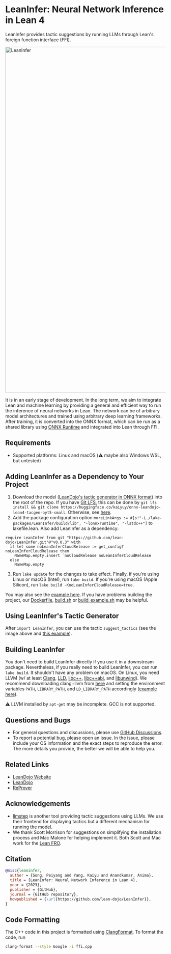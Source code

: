 LeanInfer: Neural Network Inference in Lean 4
=============================================

LeanInfer provides tactic suggestions by running LLMs through Lean's foreign function interface (FFI). 

<img width="1087" alt="LeanInfer" src="https://github.com/lean-dojo/LeanInfer/assets/5431913/f87ec407-29a5-4468-b2fb-a2f6e9105ae9">

It is in an early stage of development. In the long term, we aim to integrate Lean and machine learning by providing a general and efficient way to run the inference of neural networks in Lean. The network can be of arbitrary model architectures and trained using arbitrary deep learning frameworks. After training, it is converted into the ONNX format, which can be run as a shared library using [ONNX Runtime](https://onnxruntime.ai/) and integrated into Lean through FFI. 



## Requirements

* Supported platforms: Linux and macOS (:warning: maybe also Windows WSL, but untested)


## Adding LeanInfer as a Dependency to Your Project

1. Download the model ([LeanDojo's tactic generator in ONNX format](https://huggingface.co/kaiyuy/onnx-leandojo-lean4-tacgen-byt5-small)) into the root of the repo. If you have [Git LFS](https://git-lfs.com/), this can be done by `git lfs install && git clone https://huggingface.co/kaiyuy/onnx-leandojo-lean4-tacgen-byt5-small`. Otherwise, see [here](https://huggingface.co/docs/hub/models-downloading).
2. Add the package configuration option `moreLinkArgs := #[s!"-L./lake-packages/LeanInfer/build/lib", "-lonnxruntime", "-lstdc++"]` to lakefile.lean. Also add LeanInfer as a dependency:
```lean
require LeanInfer from git "https://github.com/lean-dojo/LeanInfer.git"@"v0.0.3" with
  if let some noLeanInferCloudRelease := get_config? noLeanInferCloudRelease then
    NameMap.empty.insert `noCloudRelease noLeanInferCloudRelease
  else
    NameMap.empty
```
3. Run `lake update` for the changes to take effect. Finally, if you're using Linux or macOS (Intel), run `lake build`. If you're using macOS (Apple Silicon), run `lake build -KnoLeanInferCloudRelease=true`.

You may also see the [example here](https://github.com/yangky11/lean4-example/blob/LeanInfer-demo). If you have problems building the project, our [Dockerfile](./Dockerfile), [build.sh](scripts/build.sh) or [build_example.sh](scripts/build_example.sh) may be helpful.


## Using LeanInfer's Tactic Generator

After `import LeanInfer`, you can use the tactic `suggest_tactics` (see the image above and [this example](https://github.com/yangky11/lean4-example/blob/ab7bc199aedb66992689412ceb8b5a1e44af7ec5/Lean4Example.lean#L12)).


## Building LeanInfer

You don't need to build LeanInfer directly if you use it in a downstream package. Nevertheless, if you really need to build LeanInfer, you can run `lake build`. It shouldn't have any problem on macOS. On Linux, you need LLVM (w/ at least [Clang](https://clang.llvm.org/), [LLD](https://lld.llvm.org/), [libc++](https://libcxx.llvm.org/), [libc++abi](https://libcxxabi.llvm.org/), and [libunwind](https://github.com/llvm/llvm-project/tree/main/libunwind)). We recommend downloading clang+llvm from [here](https://github.com/llvm/llvm-project/releases/tag/llvmorg-16.0.0) and setting the environment variables `PATH`, `LIBRARY_PATH`, and `LD_LIBRARY_PATH` accordingly ([example here](./scripts/build.sh)). 

:warning: LLVM installed by `apt-get` may be incomplete. GCC is not supported.




## Questions and Bugs

* For general questions and discussions, please use [GitHub Discussions](https://github.com/lean-dojo/LeanInfer/discussions).  
* To report a potential bug, please open an issue. In the issue, please include your OS information and the exact steps to reproduce the error. The more details you provide, the better we will be able to help you. 


## Related Links

* [LeanDojo Website](https://leandojo.org/)
* [LeanDojo](https://github.com/lean-dojo/LeanDojo) 
* [ReProver](https://github.com/lean-dojo/ReProver)


## Acknowledgements

* [llmstep](https://github.com/wellecks/llmstep) is another tool providing tactic suggestions using LLMs. We use their frontend for displaying tactics but a different mechanism for running the model.
* We thank Scott Morrison for suggestions on simplifying the installation process and Mac Malone for helping implement it. Both Scott and Mac work for the [Lean FRO](https://lean-fro.org/).



## Citation

```bibtex
@misc{leaninfer,
  author = {Song, Peiyang and Yang, Kaiyu and Anandkumar, Anima},
  title = {LeanInfer: Neural Network Inference in Lean 4},
  year = {2023},
  publisher = {GitHub},
  journal = {GitHub repository},
  howpublished = {\url{https://github.com/lean-dojo/LeanInfer}},
}
```


## Code Formatting

The C++ code in this project is formatted using [ClangFormat](https://clang.llvm.org/docs/ClangFormat.html). To format the code, run
```bash
clang-format --style Google -i ffi.cpp
```
